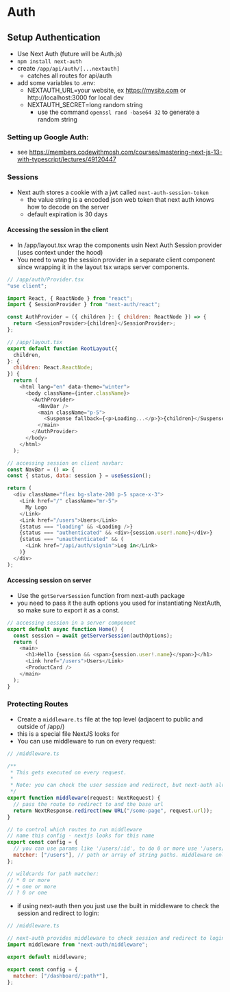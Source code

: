 # Auth

## Setup Authentication

- Use Next Auth (future will be Auth.js)
- `npm install next-auth`
- create `/app/api/auth/[...nextauth]`
  - catches all routes for api/auth
- add some variables to .env:
  - NEXTAUTH_URL=your website, ex https://mysite.com or http://localhost:3000 for local dev
  - NEXTAUTH_SECRET=long random string
    - use the command `openssl rand -base64 32` to generate a random string

### Setting up Google Auth:

- see https://members.codewithmosh.com/courses/mastering-next-js-13-with-typescript/lectures/49120447

### Sessions

- Next auth stores a cookie with a jwt called `next-auth-session-token`
  - the value string is a encoded json web token that next auth knows how to decode on the server
  - default expiration is 30 days

#### Accessing the session in the client

- In /app/layout.tsx wrap the components usin Next Auth Session provider (uses context under the hood)
- You need to wrap the session provider in a separate client component since wrapping it in the layout tsx wraps server components.

```javascript
// /app/auth/Provider.tsx
"use client";

import React, { ReactNode } from "react";
import { SessionProvider } from "next-auth/react";

const AuthProvider = ({ children }: { children: ReactNode }) => {
  return <SessionProvider>{children}</SessionProvider>;
};

// /app/layout.tsx
export default function RootLayout({
  children,
}: {
  children: React.ReactNode;
}) {
  return (
    <html lang="en" data-theme="winter">
      <body className={inter.className}>
        <AuthProvider>
          <NavBar />
          <main className="p-5">
            <Suspense fallback={<p>Loading...</p>}>{children}</Suspense>
          </main>
        </AuthProvider>
      </body>
    </html>
  );

// accessing session on client navbar:
const NavBar = () => {
const { status, data: session } = useSession();

return (
  <div className="flex bg-slate-200 p-5 space-x-3">
    <Link href="/" className="mr-5">
      My Logo
    </Link>
    <Link href="/users">Users</Link>
    {status === "loading" && <Loading />}
    {status === "authenticated" && <div>{session.user!.name}</div>}
    {status === "unauthenticated" && (
      <Link href="/api/auth/signin">Log in</Link>
    )}
  </div>
);
```

#### Accessing session on server

- Use the `getServerSession` function from next-auth package
- you need to pass it the auth options you used for instantiating NextAuth, so make sure to export it as a const.

```javascript
// accessing session in a server component
export default async function Home() {
  const session = await getServerSession(authOptions);
  return (
    <main>
      <h1>Hello {session && <span>{session.user!.name}</span>}</h1>
      <Link href="/users">Users</Link>
      <ProductCard />
    </main>
  );
}

```

### Protecting Routes

- Create a `middleware.ts` file at the top level (adjacent to public and outside of /app/)
- this is a special file NextJS looks for
- You can use middleware to run on every request:

```javascript
// /middleware.ts

/**
 * This gets executed on every request.
 *
 * Note: you can check the user session and redirect, but next-auth already does that for you if you're using that.
 */
export function middleware(request: NextRequest) {
  // pass the route to redirect to and the base url
  return NextResponse.redirect(new URL("/some-page", request.url));
}

// to control which routes to run middleware
// name this config - nextjs looks for this name
export const config = {
  // you can use params like '/users/:id', to do 0 or more use '/users/:id*' this will catch /users/ or /users/1 etc.
  matcher: ["/users"], // path or array of string paths. middleware only runs on these paths
};

// wildcards for path matcher:
// * 0 or more
// + one or more
// ? 0 or one
```

- if using next-auth then you just use the built in middleware to check the session and redirect to login:

```javascript
// /middleware.ts

// next-auth provides middleware to check session and redirect to login
import middleware from "next-auth/middleware";

export default middleware;

export const config = {
  matcher: ["/dashboard/:path*"],
};
```
